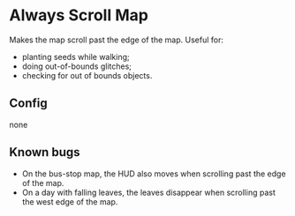 # Always Scroll Map
Makes the map scroll past the edge of the map. Useful for:
* planting seeds while walking;
* doing out-of-bounds glitches;
* checking for out of bounds objects.

## Config
none

## Known bugs
* On the bus-stop map, the HUD also moves when scrolling past the edge of the map.
* On a day with falling leaves, the leaves disappear when scrolling past the west edge of the map.


